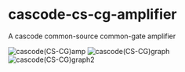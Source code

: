# cascode-cs-cg-amplifier
A cascode common-source common-gate amplifier


![cascode(CS-CG)amp](https://github.com/timiabayomi/cascode-cs-cg-amplifier/assets/168369397/7fa2b212-2240-4d5f-8618-f5e8526aa1ee)
![cascode(CS-CG)graph](https://github.com/timiabayomi/cascode-cs-cg-amplifier/assets/168369397/3e8af24e-839c-40d5-837a-f25d2f56bff2)
![cascode(CS-CG)graph2](https://github.com/timiabayomi/cascode-cs-cg-amplifier/assets/168369397/60b4d019-d641-4e61-b94f-c2b3782269f6)
